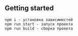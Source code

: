 ## Getting started
```
npm i - установка зависимостей
npm run start - запуск проекта
npm run build - сборка проекта
```